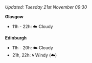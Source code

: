 *Updated: Tuesday 21st November 09:30*

**Glasgow**

* 11h - 22h: :cloud: Cloudy

**Edinburgh**

* 11h - 20h: :cloud: Cloudy
* 21h, 22h: :cyclone: Windy (:cloud:)
